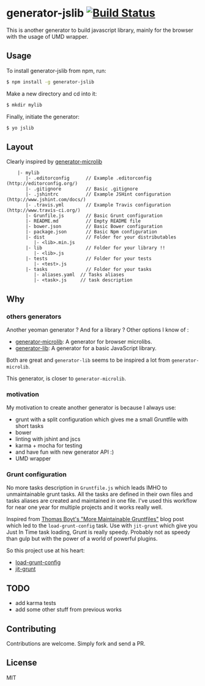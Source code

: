 # generator-jslib [![Build Status](https://secure.travis-ci.org/stephanebachelier/generator-jslib.png?branch=master)](https://travis-ci.org/stephanebachelier/generator-jslib)

This is another generator to build javascript library, mainly for the browser with the usage of UMD wrapper.

## Usage

To install generator-jslib from npm, run:

```bash
$ npm install -g generator-jslib
```

Make a new directory and cd into it:
```bash
$ mkdir mylib
```

Finally, initiate the generator:

```bash
$ yo jslib
```

## Layout

Clearly inspired by [generator-microlib](https://github.com/asbjornenge/generator-microlib/blob/master/README.md#included)

```
	|- mylib
	   |- .editorconfig      // Example .editorconfig (http://editorconfig.org/)
	   |- .gitignore         // Basic .gitignore
	   |- .jshintrc          // Example JSHint configuration (http://www.jshint.com/docs/)
	   |- .travis.yml        // Example Travis configuration (http://www.travis-ci.org/)
	   |- Grunfile.js        // Basic Grunt configuration
	   |- README.md          // Empty README file
	   |- bower.json         // Basic Bower configuration
	   |- package.json       // Basic Npm configuration
	   |- dist               // Folder for your distributables
          |- <lib>.min.js
	   |- lib                // Folder for your library !!
          |- <lib>.js
	   |- tests              // Folder for your tests
          |- <test>.js
	   |- tasks              // Folder for your tasks
          |- aliases.yaml  // Tasks aliases
          |- <task>.js     // task description
```

## Why

### others generators

Another yeoman generator ? And for a library ? Other options I know of :
 - [generator-microlib](https://github.com/asbjornenge/generator-microlib): A  generator for browser microlibs.
 - [generator-lib](https://github.com/matthewtoast/generator-lib): A generator for a basic JavaScript library.

Both are great and `generator-lib` seems to be inspired a lot from `generator-microlib`.

This generator, is closer to `generator-microlib`.

### motivation

My motivation to create another generator is because I always use:
 - grunt with a split configuration which gives me a small Gruntfile with short tasks
 - bower
 - linting with jshint and jscs
 - karma + mocha for testing
 - and have fun with new generator API :)
 - UMD wrapper


### Grunt configuration

No more tasks description in `Gruntfile.js` which leads IMHO to unmaintainable grunt tasks. All the tasks are defined in their own files and tasks aliases are created and maintained in one file.
I've used this workflow for near one year for multiple projects and it works really well.

Inspired from [Thomas Boyt's "More Maintainable Gruntfiles"](http://www.thomasboyt.com/2013/09/01/maintainable-grunt.html) blog post which led to the `load-grunt-config` task. Use with `jit-grunt` which give you Just In Time task loading, Grunt is really speedy. Probably not as speedy than gulp but with the power of a world of powerful plugins.

So this project use at his heart:

* [load-grunt-config](http://firstandthird.github.io/load-grunt-config)
* [jit-grunt](https://github.com/shootaroo/jit-grunt)

## TODO

 * add karma tests
 * add some other stuff from previous works

## Contributing

Contributions are welcome. Simply fork and send a PR.

## License

MIT
